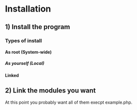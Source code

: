 # Installation
## 1) Install the program
### Types of install
#### As root (System-wide)
##### As yourself (Local)
#### Linked
## 2) Link the modules you want
At this point you probably want all of them execpt example.php.
